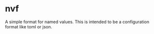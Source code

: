 # nvf
A simple format for named values. This is intended to be a configuration format like toml or json.
